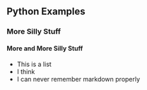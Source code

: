 ## Python Examples

### More Silly Stuff

#### More and More Silly Stuff

* This is a list
* I think
* I can never remember markdown properly
